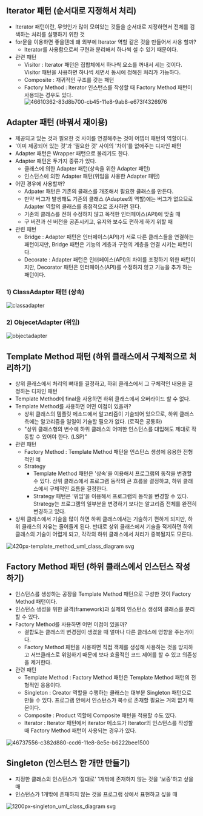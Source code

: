 ## Iterator 패턴 (순서대로 지정해서 처리)
- Iterator 패턴이란, 무엇인가 많이 모여있는 것들을 순서대로 지정하면서 전체를 검색하는 처리를 실행하기 위한 것
- for문을 이용하면 좋을텐데 왜 외부에 Iterator 역할 같은 것을 만들어서 사용 할까?
  - Iterator를 사용함으로써 구현과 분리해서 하나씩 셀 수 있기 때문이다.
- 관련 패턴
  - Visitor : Iterator 패턴은 집합체에서 하나씩 요소를 꺼내서 세는 것이다. Visitor 패턴을 사용하면 하나씩 세면서 동시에 정해진 처리가 가능하다.
  - Composite : 재귀적인 구조를 갖는 패턴
  - Factory Method : Iterator 인스턴스를 작성할 때 Factory Method 패턴이 사용되는 경우도 있다.
![46610362-83d8b700-cb45-11e8-9ab8-e673f4326976](https://user-images.githubusercontent.com/7076334/46743294-b1f3fd80-cce3-11e8-9be0-0ac977570621.png)

## Adapter 패턴 (바꿔서 재이용)
- 제공되고 있는 것과 필요한 것 사이를 연결해주는 것이 어뎁터 패턴의 역할이다.
- '이미 제공되어 있는 것'과 '필요한 것' 사이의 '차이'를 없애주는 디자인 패턴
- Adapter 패턴은 Wrapper 패턴으로 불리기도 한다.
- Adapter 패턴은 두가지 종류가 있다.
  - 클래스에 의한 Adapter 패턴(상속을 위한 Adapter 패턴)
  - 인스턴스에 의한 Adapter 패턴(위임을 사용한 Adapter 패턴)
- 어떤 경우에 사용할까?
  - Adpater 패턴은 기존의 클래스를 개조해서 필요한 클래스를 만든다.
  - 만약 버그가 발생해도 기존의 클래스 (Adaptee의 역할)에는 버그가 없으므로 Adapter 역할의 클래스를 중점적으로 조사하면 된다.
  - 기존의 클래스를 전혀 수정하지 않고 목적한 인터페이스(API)에 맞출 때
  - 구 버전과 신 버전을 공존시키고, 유지와 보수도 편하게 하기 위할 때
- 관련 패턴
  - Bridge : Adapter 패턴은 인터페이스(API)가 서로 다른 클래스들을 연결하는 패턴이지만, Bridge 패턴은 기능의 계층과 구현의 계층을 연결 시키는 패턴이다.
  - Decorate : Adapter 패턴은 인터페이스(API)의 차이를 조정하기 위한 패턴이지만, Decorator 패턴은 인터페이스(API)를 수정하지 않고 기능을 추가 하는 패턴이다.
### 1) ClassAdapter 패턴 (상속)
![classadapter](https://user-images.githubusercontent.com/7076334/46731986-28363700-ccc7-11e8-981a-c11c5be1f578.png)

### 2) ObjecetAdapter (위임)
![objectadapter](https://user-images.githubusercontent.com/7076334/46731987-2a989100-ccc7-11e8-9775-70b30c4927d2.png)

## Template Method 패턴 (하위 클래스에서 구체적으로 처리하기)
- 상위 클래스에서 처리의 뼈대를 결정하고, 하위 클래스에서 그 구체적인 내용을 결정하는 디자인 패턴
- Template Method에 final을 사용하면 하위 클래스에서 오버라이드 할 수 없다.
- Template Method를 사용하면 어떤 이점이 있을까?
  - 상위 클래스의 템플릿 메소드에서 알고리즘이 기술되어 있으므로, 하위 클래스측에는 알고리즘을 일일이 기술할 필요가 없다. (로직은 공통화)
  - "상위 클래스형의 변수에 하위 클래스의 어떠한 인스턴스를 대입해도 제대로 작동할 수 있어야 한다. (LSP)"
- 관련 패턴
  - Factory Method : Template Method 패턴을 인스턴스 생성에 응용한 전형적인 예
  - Strategy
    - Template Method 패턴은 '상속'을 이용해서 프로그램의 동작을 변경할 수 있다. 상위 클래스에서 프로그램 동작의 큰 흐름을 결정하고, 하위 클래스에서 구체적인 흐름을 결정한다.
    - Strategy 패턴은 '위임'을 이용해서 프로그램의 동작을 변경할 수 있다. Strategy는 프로그램의 일부분을 변경하기 보다는 알고리즘 전체를 완전히 변경하고 있다.
- 상위 클래스에서 기술을 많이 하면 하위 클래스에서는 기술하기 편하게 되지만, 하위 클래스의 자유는 줄어들게 된다. 반대로 상위 클래스에서 기술을 적게하면 하위 클래스의 기술이 어렵게 되고, 각각의 하위 클래스에서 처리가 중복될지도 모른다.

![420px-template_method_uml_class_diagram svg](https://user-images.githubusercontent.com/7076334/46735610-ac8db780-ccd1-11e8-8f96-dd50819be1c6.png)

## Factory Method 패턴 (하위 클래스에서 인스턴스 작성하기)
- 인스턴스를 생성하는 공장을 Template Method 패턴으로 구성한 것이 Factory Method 패턴이다.
- 인스턴스 생성을 위한 골격(framework)과 실제의 인스턴스 생성의 클래스를 분리할 수 있다.
- Factory Method를 사용하면 어떤 이점이 있을까?
  - 결합도는 클래스의 변경점이 생겼을 때 얼마나 다른 클래스에 영향을 주는가이다.
  - Factory Method 패턴을 사용하면 직접 객체를 생성해 사용하는 것을 방지하고 서브클래스로 위임하기 때문에 보다 효율적인 코드 제어를 할 수 있고 의존성을 제거한다.
- 관련 패턴
  - Template Method : Factory Method 패턴은 Template Method 패턴의 전형적인 응용이다.
  - Singleton : Creator 역할을 수행하는 클래스는 대부분 Singleton 패턴으로 만들 수 있다. 프로그램 안에서 인스턴스가 복수로 존재할 필요는 거의 없기 때문이다.
  - Composite : Product 역할에 Composite 패턴을 적용할 수도 있다.
  - Iterator : Iterator 패턴에서 iterator 메소드가 Iterator의 인스턴스를 작성할 때 Factory Method 패턴이 사용되는 경우가 있다.

![46737556-c382d880-ccd6-11e8-8e5e-b6222bee1500](https://user-images.githubusercontent.com/7076334/46743237-95f05c00-cce3-11e8-91e6-f7687d4f5f85.png)

## Singleton (인스턴스 한 개만 만들기)
- 지정한 클래스의 인스턴스가 '절대로' 1개밖에 존재하지 않는 것을 '보증'하고 싶을 때
- 인스턴스가 1개밖에 존재하지 않는 것을 프로그램 상에서 표현하고 싶을 때

![1200px-singleton_uml_class_diagram svg](https://user-images.githubusercontent.com/7076334/46743175-735e4300-cce3-11e8-9d71-d3c314124e16.png)
